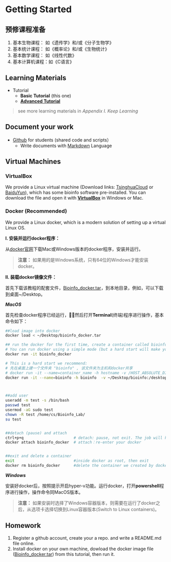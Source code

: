 # Getting Started

## 预修课程准备

1. 基本生物课程：    如《遗传学》和/或《分子生物学》
2. 基本统计课程：    如《概率论》和/或《生物统计》
3. 基本数学课程：    如《线性代数》
4. 基本计算机课程：如《C语言》

## Learning Materials

* Tutorial 
  * **Basic Tutorial** \(this one\) 
  * [**Advanced Tutorial**](https://lulab.gitbook.io/training)  

> see more learning materials in _Appendix I. Keep Learning_

## Document your work

* [Github](https://github.com/lulab/Shared) for students \(shared code and scripts）
  * Write documents with [Markdown](https://github.com/adam-p/markdown-here/wiki/Markdown-Cheatsheet) Language

## Virtual Machines

### VirtualBox

We provide a Linux virtual machine \(Download links: [TsinghuaCloud](https://cloud.tsinghua.edu.cn/d/08cb34ba57cf44b8aea9/) or [BaiduYun](https://pan.baidu.com/s/1ETkey)\), which has some bioinfo software pre-installed. You can download the file and open it with [**VirtualBox**](https://www.virtualbox.org/wiki/Downloads) in Windows or Mac.

### Docker \(Recommended\)

We provide a Linux docker, which is a modern solution of setting up a virtual Linux OS.

**I. 安装并运行docker程序：**

从[docker官网](https://www.docker.com/get-docker)下载Mac或Windows版本的docker程序，安装并运行。

> **注意：** 如果用的是Windows系统，只有64位的Windows才能安装docker。

**II. 装载docker镜像文件：**

首先下载该教程的配套文件，[Bioinfo\_docker.tar](https://cloud.tsinghua.edu.cn/f/fef06408bbc446f6bb6e/?dl=1)，到本地目录，例如，可以下载到桌面~/Desktop。

_**MacOS**_

首先检查docker程序已经运行，然后打开**Terminal**\(终端\)程序进行操作，基本命令如下：

```bash
##load image into docker
docker load < ~/Desktop/bioinfo_docker.tar

## run the docker for the first time, create a container called bioinfo_docker
# You can run docker using a simple mode (but a hard start will make your life easier later):
docker run -it bioinfo_docker

# This is a hard start we recommend: 
# 先在桌面上建一个文件夹 "bioinfo" , 该文件夹为主机和docker共享
# docker run -it --name=container_name -h hostname -v /HOST_ABSOLUTE_DIR:/CONTAINER_ABSOLUTE_DIR image_name:tag
docker run -it --name=bioinfo -h bioinfo  -v ~/Desktop/bioinfo:/desktop bioinfo_docker:2018



##add user
useradd -m test -s /bin/bash
passwd test
usermod -aG sudo test
chown -R test /home/cs/Bioinfo_Lab/
su test


##detach (pause) and attach
ctrl+p+q                      # detach: pause, not exit. The job will keep running in the background. 
docker attach bioinfo_docker  # attach：re-enter your docker


##exit and delete a container
exit                          #inside docker as root, then exit
docker rm bioinfo_docker      #delete the container we created by docker run
```

_**Windows**_

安装好docker后，按照提示开启hyper-v功能。运行docker，打开**powershell**程序进行操作，操作命令同MacOS版本。

> **注意：** 如果安装时选择了Windows容器版本，则需要在运行了docker之后，从选项卡选择切换到Linux容器版本\(Switch to Linux containers\)。



## Homework

1. Register a github account, create your a repo. and write a README.md file online.
2. Install docker on your own machine, dowload the docker image file \([Bioinfo\_docker.tar](https://cloud.tsinghua.edu.cn/f/fef06408bbc446f6bb6e/?dl=1)\) from this tutorial, then run it. 





